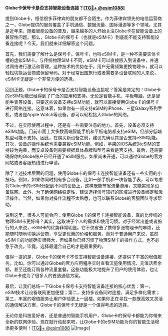 **Globe卡保号卡是否支持智能设备连接？[[TG💪+ @esim1088](https://t.me/s/esim1088)]**

提到Globe卡，相信很多菲律宾的朋友都不会陌生。作为菲律宾领先的电信运营商之一，Globe提供的服务覆盖了手机通信、数据流量、国际漫游等多个领域。尤其是近年来，随着智能设备的普及，越来越多的人开始关注Globe卡在智能设备上的兼容性问题。那么，Globe卡的保号卡（也就是eSIM卡）到底能不能支持智能设备连接呢？今天，我们就来详细解答这个问题。

首先，我们需要了解什么是保号卡。保号卡，也叫eSIM卡，是一种不需要实体卡槽的虚拟SIM卡。与传统物理SIM卡不同，eSIM卡可以直接嵌入到设备中，并通过网络进行激活和管理。这种技术的优势在于，用户无需频繁更换物理卡，就可以轻松切换运营商或保留号码。对于经常出国旅行或者需要多设备联网的人来说，eSIM卡无疑是一个非常方便的选择。

回到正题，Globe卡的保号卡是否支持智能设备连接呢？答案是肯定的！Globe卡的eSIM功能已经得到了广泛的应用和支持。无论是智能手机、平板电脑，还是智能手表等设备，只要这些设备支持eSIM功能，就可以直接使用Globe卡的保号卡进行网络连接。这意味着，如果你有一部支持eSIM的iPhone、三星Galaxy系列手机，或者是Apple Watch等设备，都可以轻松接入Globe的网络。

不过，在实际使用过程中，还是有一些需要注意的地方。首先，设备必须支持eSIM功能。目前市面上大多数高端智能手机和平板电脑都支持eSIM，但部分低端机型可能不支持。因此，在购买新设备之前，建议先确认其是否支持eSIM功能。其次，设备的操作系统也需要兼容eSIM功能。例如，苹果的iOS系统对eSIM的支持较为完善，而安卓设备则需要根据具体品牌和型号来看是否支持。最后，还需要确保你的Globe账户已经开通了eSIM服务。如果尚未开通，可以通过Globe的官方网站或者客服热线进行申请。

除了上述技术层面的问题，使用Globe卡的保号卡连接智能设备还有一些实用的小技巧。例如，如果你同时拥有多台设备，比如一部手机和一块智能手表，可以考虑将Globe卡的eSIM分配到不同的设备上，这样既能节省流量费用，又能实现多设备联网。此外，为了确保网络稳定性，建议选择信号较好的区域进行设备绑定和激活操作。当然，如果你对操作流程不太熟悉，也可以联系Globe的客服团队寻求帮助。

说到这里，很多人可能会问：使用Globe卡的保号卡连接智能设备，真的比传统的物理SIM卡更好吗？其实，这取决于个人的需求和使用习惯。对于经常出差或者旅行的人来说，eSIM卡的优势非常明显。它不仅省去了携带多张物理卡的麻烦，还能随时随地切换运营商，享受更优惠的价格和服务。而对于普通用户来说，虽然eSIM卡的功能确实很强大，但如果你已经习惯了物理SIM卡的操作方式，也不必急于改变。毕竟，选择最适合自己的才是最重要的。

值得一提的是，Globe卡的保号卡不仅支持智能设备连接，还提供了丰富的增值服务。比如，你可以通过Globe的官方应用程序实时查看流量使用情况、充值话费余额，甚至还能订购各种流量套餐。这些功能极大地提升了用户的使用体验，也让Globe卡成为了很多人的首选通信方案。

最后，让我们总结一下Globe卡保号卡支持智能设备连接的核心优势：第一，eSIM技术让设备联网更加便捷；第二，支持多设备同时连接，满足多样化需求；第三，丰富的增值服务让用户体验更上一层楼。如果你正在寻找一款既高效又灵活的通信解决方案，Globe卡的保号卡无疑是一个值得考虑的选择。

无论你是科技爱好者，还是普通的智能手机用户，Globe卡的保号卡都能为你带来全新的联网体验。现在就行动起来吧，让Globe卡的eSIM功能为你的智能生活增添更多便利！[[TG💪+ @esim1088](https://t.me/s/esim1088) ![Image](https://i.postimg.cc/4NQfJmqS/Snipaste-2025-05-13-00-14-12.png)]